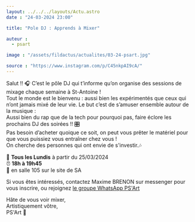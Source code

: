 ```yaml
---
layout: ../../../layouts/Actu.astro
date : "24-03-2024 23:00"

title: "Pole DJ : Apprends à Mixer"

auteur :
  - psart

image : "/assets/fildactus/actualites/03-24-psart.jpg"

source : "https://www.instagram.com/p/C45nkpAI9cA/"
---
```


Salut !! 🎧
C’est le pôle DJ qui t’informe qu’on organise des sessions de mixage chaque semaine à St-Antoine !  
Tout le monde est le bienvenu : aussi bien les expérimentés que ceux qui n’ont jamais mixé de leur vie. Le but c’est de s’amuser ensemble autour de la musique :  
Aussi bien du rap que de la tech pour pourquoi pas, faire éclore les prochains DJ des soirées !! 🎛  
Pas besoin d’acheter quoique ce soit, on peut vous prêter le matériel pour que vous puissiez vous entraîner chez vous !  
On cherche des personnes qui ont envie de s'investir.🎶

📅 __Tous les Lundis__ à partir du 25/03/2024  
⏰ __18h à 19h45__  
📍 en salle 105 sur le site de SA

Si vous êtes intéressés, contactez Maxime BRENON sur messenger pour vous inscrire, ou rejoignez [le groupe WhatsApp PS'Art]( https://chat.whatsapp.com/CyvAQjs9ssc6t2GsDVVZJm)

Hâte de vous voir mixer,  
Artistiquement vôtre,  
PS'Art 🦜
